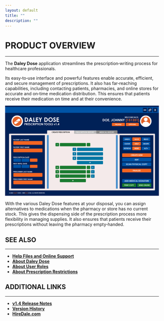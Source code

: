 ```yaml
---
layout: default
title: ""
description: ""
---
```


# **PRODUCT OVERVIEW**
---
The **Daley Dose** application streamlines the prescription‑writing process for healthcare professionals.

Its easy‑to‑use interface and powerful features enable accurate, efficient, and secure management of prescriptions. It also has far‑reaching capabilities, including contacting patients, pharmacies, and online stores for accurate and on‑time medication distribution. This ensures that patients receive their medication on time and at their convenience.

![Daily Dose user interface](/assets/images/daley-dose-home-window-clean.png)

With the various Daley Dose features at your disposal, you can assign alternatives to medications when the pharmacy or store has no current stock. This gives the dispensing side of the prescription process more flexibility in managing supplies. It also ensures that patients receive their prescriptions without leaving the pharmacy empty‑handed.

## **SEE ALSO**
---
- [**Help Files and Online Support**](/daleydose/help-files)
- [**About Daley Dose**](/daleydose/about-daley-dose)
- [**About User Roles**](/daleydose/about-user-roles)
- [**About Prescription Restrictions**](/daleydose/about-prescription-restrictions)

## **ADDITIONAL LINKS**
---
- [**v1.4 Release Notes**](/daleydose/release-notes-v1.4)
- [**Version History**](/daleydose/version-history)
- [**HireDale.com**](https://hiredale.github.io)
